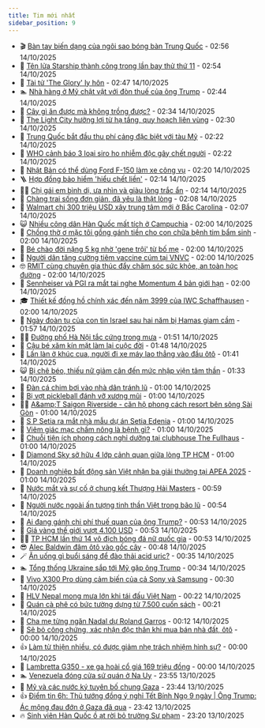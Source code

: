 ```yaml
---
title: Tim mới nhất
sidebar_position: 9
---
```


<!-- vnexpress-tin-moi-nhat:START -->
- 🎬 [Bàn tay biến dạng của ngôi sao bóng bàn Trung Quốc](https://vnexpress.net/ban-tay-bien-dang-cua-ngoi-sao-bong-ban-trung-quoc-4951033.html) - 02:56 14/10/2025
- 🐎 [Tên lửa Starship thành công trong lần bay thử thứ 11](https://vnexpress.net/ten-lua-starship-thanh-cong-trong-lan-bay-thu-thu-11-4951041.html) - 02:54 14/10/2025
- 🦍 [Tài tử &#39;The Glory&#39; ly hôn](https://vnexpress.net/tai-tu-the-glory-ly-hon-4951006.html) - 02:47 14/10/2025
- 🏊 [Nhà hàng ở Mỹ chật vật với đòn thuế của ông Trump](https://vnexpress.net/nha-hang-o-my-chat-vat-voi-don-thue-cua-ong-trump-4950995.html) - 02:44 14/10/2025
- 🎊 [Cây gì ăn được mà không trồng được?](https://vnexpress.net/cau-do-tieng-viet-do-chu-day-la-chu-gi-cay-gi-an-duoc-ma-khong-trong-duoc-4951025.html) - 02:34 14/10/2025
- 🎃 [The Light City hưởng lợi từ hạ tầng, quy hoạch liên vùng](https://vnexpress.net/the-light-city-huong-loi-tu-ha-tang-quy-hoach-lien-vung-4949979.html) - 02:30 14/10/2025
- 🧰 [Trung Quốc bắt đầu thu phí cảng đặc biệt với tàu Mỹ](https://vnexpress.net/trung-quoc-bat-dau-thu-phi-cang-dac-biet-voi-tau-my-4950969.html) - 02:22 14/10/2025
- 🔭 [WHO cảnh báo 3 loại siro ho nhiễm độc gây chết người](https://vnexpress.net/who-canh-bao-3-loai-siro-ho-nhiem-doc-gay-chet-nguoi-4950993.html) - 02:22 14/10/2025
- 🫶 [Nhật Bản có thể dùng Ford F-150 làm xe công vụ](https://vnexpress.net/nhat-ban-co-the-dung-ford-f-150-lam-xe-cong-vu-4950741.html) - 02:20 14/10/2025
- 🪜 [Hợp đồng bảo hiểm &#39;hiểu chết liền&#39;](https://vnexpress.net/bao-hiem-nhan-tho-bao-hiem-suc-khoe-bao-hiem-phi-nhan-tho-bao-hiem-trung-hop-dong-bao-hiem-hieu-chet-lien-4950997.html) - 02:14 14/10/2025
- 👨‍🏫 [Chị gái em bình dị, ưa nhìn và giàu lòng trắc ẩn](https://vnexpress.net/chi-gai-em-binh-di-ua-nhin-va-giau-long-trac-an-4950851.html) - 02:14 14/10/2025
- 🎊 [Chàng trai sống đơn giản, đã yêu là thật lòng](https://vnexpress.net/chang-trai-song-don-gian-da-yeu-la-that-long-4950848.html) - 02:08 14/10/2025
- 🎊 [Walmart chi 300 triệu USD xây trung tâm mới ở Bắc Carolina](https://vnexpress.net/walmart-chi-300-trieu-usd-xay-trung-tam-moi-o-bac-carolina-4947881.html) - 02:07 14/10/2025
- 😺 [Nhiều công dân Hàn Quốc mất tích ở Campuchia](https://vnexpress.net/nhieu-cong-dan-han-quoc-mat-tich-o-campuchia-4950981.html) - 02:00 14/10/2025
- 🐘 [Chồng thờ ơ mặc tôi gồng gánh tiền cho con chữa bệnh tim bẩm sinh](https://vnexpress.net/chong-vo-tam-chong-tho-o-mac-toi-chay-vay-khap-noi-giu-co-hoi-song-cho-con-4950916.html) - 02:00 14/10/2025
- 🌁 [Bé chào đời nặng 5 kg nhờ &#39;gene trội&#39; từ bố mẹ](https://vnexpress.net/be-chao-doi-nang-5-kg-nho-gene-troi-tu-bo-me-4950987.html) - 02:00 14/10/2025
- 🐲 [Người dân tăng cường tiêm vaccine cúm tại VNVC](https://vnexpress.net/nguoi-dan-tang-cuong-tiem-vaccine-cum-tai-vnvc-4950766.html) - 02:00 14/10/2025
- 🤓 [RMIT cùng chuyên gia thúc đẩy chăm sóc sức khỏe, an toàn học đường](https://vnexpress.net/rmit-cung-chuyen-gia-thuc-day-cham-soc-suc-khoe-an-toan-hoc-duong-4950577.html) - 02:00 14/10/2025
- 💪 [Sennheiser và PGI ra mắt tai nghe Momentum 4 bản giới hạn](https://vnexpress.net/sennheiser-va-pgi-ra-mat-tai-nghe-momentum-4-ban-gioi-han-4950524.html) - 02:00 14/10/2025
- 🎓 [Thiết kế đồng hồ chính xác đến năm 3999 của IWC Schaffhausen](https://vnexpress.net/thiet-ke-dong-ho-chinh-xac-den-nam-3999-cua-iwc-schaffhausen-4947910.html) - 02:00 14/10/2025
- 🫣 [Ngày đoàn tụ của con tin Israel sau hai năm bị Hamas giam cầm](https://vnexpress.net/ngay-doan-tu-cua-con-tin-israel-sau-hai-nam-bi-hamas-giam-cam-4950936.html) - 01:57 14/10/2025
- 🧑‍💻 [Đường phố Hà Nội tắc cứng trong mưa](https://vnexpress.net/duong-pho-ha-noi-tac-cung-trong-mua-4950994.html) - 01:51 14/10/2025
- 🐲 [Cậu bé xăm kín mặt làm lại cuộc đời](https://vnexpress.net/cau-be-xam-kin-mat-lam-lai-cuoc-doi-4950873.html) - 01:48 14/10/2025
- 🌝 [Lấn làn ở khúc cua, người đi xe máy lao thẳng vào đầu ôtô](https://vnexpress.net/lan-lan-o-khuc-cua-nguoi-di-xe-may-lao-thang-vao-dau-oto-4950795.html) - 01:41 14/10/2025
- 😺 [Bị chê béo, thiếu nữ giảm cân đến mức nhập viện tâm thần](https://vnexpress.net/bi-che-beo-thieu-nu-giam-can-den-muc-nhap-vien-tam-than-4950962.html) - 01:33 14/10/2025
- 🐎 [Đàn cá chim bơi vào nhà dân tránh lũ](https://vnexpress.net/thu-gian-video-hai-chuyen-la-dan-ca-chim-boi-vao-nha-cam-trai-sau-lu-4950665.html) - 01:00 14/10/2025
- 🎡 [Bị vợt pickleball đánh vỡ xương mũi](https://vnexpress.net/bi-vot-pickleball-danh-vo-xuong-mui-4950959.html) - 01:00 14/10/2025
- 👨‍🏫 [A&amp;amp;T Saigon Riverside - căn hộ phong cách resort bên sông Sài Gòn](https://vnexpress.net/a-t-saigon-riverside-can-ho-phong-cach-resort-ben-song-sai-gon-4950920.html) - 01:00 14/10/2025
- 🦆 [S P Setia ra mắt nhà mẫu dự án Setia Edenia](https://vnexpress.net/s-p-setia-ra-mat-nha-mau-du-an-setia-edenia-4950882.html) - 01:00 14/10/2025
- 🚦 [Viêm giác mạc chấm nông là bệnh gì?](https://vnexpress.net/viem-giac-mac-cham-nong-la-benh-gi-4950827.html) - 01:00 14/10/2025
- 💫 [Chuỗi tiện ích phong cách nghỉ dưỡng tại clubhouse The Fullhaus](https://vnexpress.net/chuoi-tien-ich-phong-cach-nghi-duong-tai-clubhouse-the-fullhaus-4950820.html) - 01:00 14/10/2025
- 🎉 [Diamond Sky sở hữu 4 lớp cảnh quan giữa lòng TP HCM](https://vnexpress.net/diamond-sky-so-huu-4-lop-canh-quan-giua-long-tp-hcm-4950499.html) - 01:00 14/10/2025
- 🌋 [Doanh nghiệp bất động sản Việt nhận ba giải thưởng tại APEA 2025](https://vnexpress.net/doanh-nghiep-bat-dong-san-viet-nhan-ba-giai-thuong-tai-apea-2025-4950146.html) - 01:00 14/10/2025
- 🤖 [Nước mắt và sự cố ở chung kết Thượng Hải Masters](https://vnexpress.net/nuoc-mat-va-su-co-o-chung-ket-thuong-hai-masters-4950901.html) - 00:59 14/10/2025
- 🦏 [Người nước ngoài ấn tượng tinh thần Việt trong bão lũ](https://vnexpress.net/nguoi-nuoc-ngoai-an-tuong-tinh-than-viet-trong-bao-lu-4950929.html) - 00:54 14/10/2025
- 🦩 [Ai đang gánh chi phí thuế quan của ông Trump?](https://vnexpress.net/ai-dang-ganh-chi-phi-thue-quan-cua-ong-trump-4950793.html) - 00:53 14/10/2025
- 👺 [Giá vàng thế giới vượt 4.100 USD](https://vnexpress.net/gia-vang-the-gioi-vuot-4-100-usd-4950966.html) - 00:53 14/10/2025
- 🧑‍🏫 [TP HCM lần thứ 14 vô địch bóng đá nữ quốc gia](https://vnexpress.net/tp-hcm-lan-thu-14-vo-dich-bong-da-nu-quoc-gia-4950947.html) - 00:53 14/10/2025
- 😎 [Alec Baldwin đâm ôtô vào gốc cây](https://vnexpress.net/alec-baldwin-dam-oto-vao-goc-cay-4950960.html) - 00:48 14/10/2025
- 🪄 [Ăn uống gì buổi sáng để đào thải acid uric?](https://vnexpress.net/an-uong-gi-buoi-sang-de-dao-thai-acid-uric-4950767.html) - 00:35 14/10/2025
- 🏊 [Tổng thống Ukraine sắp tới Mỹ gặp ông Trump](https://vnexpress.net/tong-thong-ukraine-sap-toi-my-gap-ong-trump-4950961.html) - 00:34 14/10/2025
- 💃 [Vivo X300 Pro dùng cảm biến của cả Sony và Samsung](https://vnexpress.net/vivo-x300-pro-dung-cam-bien-cua-ca-sony-va-samsung-4950939.html) - 00:30 14/10/2025
- 🦆 [HLV Nepal mong mưa lớn khi tái đấu Việt Nam](https://vnexpress.net/hlv-nepal-mong-mua-lon-khi-tai-dau-viet-nam-4950944.html) - 00:22 14/10/2025
- 🎊 [Quán cà phê có bức tường dựng từ 7.500 cuốn sách](https://vnexpress.net/quan-ca-phe-co-buc-tuong-dung-tu-7-500-cuon-sach-4950911.html) - 00:21 14/10/2025
- 👺 [Cha mẹ từng ngăn Nadal dự Roland Garros](https://vnexpress.net/cha-me-tung-ngan-nadal-du-roland-garros-4950957.html) - 00:12 14/10/2025
- 🎡 [Sẽ bỏ công chứng, xác nhận độc thân khi mua bán nhà đất, ôtô](https://vnexpress.net/se-bo-cong-chung-xac-nhan-doc-than-khi-mua-ban-nha-dat-oto-4950673.html) - 00:00 14/10/2025
- 👍 [Làm từ thiện nhiều, có được giảm nhẹ trách nhiệm hình sự?](https://vnexpress.net/lam-tu-thien-nhieu-co-duoc-giam-nhe-trach-nhiem-hinh-su-4949924.html) - 00:00 14/10/2025
- 🐎 [Lambretta G350 - xe ga hoài cổ giá 169 triệu đồng](https://vnexpress.net/lambretta-g350-xe-ga-hoai-co-gia-169-trieu-dong-4950760.html) - 00:00 14/10/2025
- 🏊 [Venezuela đóng cửa sứ quán ở Na Uy](https://vnexpress.net/venezuela-dong-cua-su-quan-o-na-uy-4950953.html) - 23:55 13/10/2025
- 🦩 [Mỹ và các nước ký tuyên bố chung Gaza](https://vnexpress.net/my-va-cac-nuoc-ky-tuyen-bo-chung-gaza-4950946.html) - 23:44 13/10/2025
- 👍 [Điểm tin 6h: Thủ tướng đồng ý nghỉ Tết Bính Ngọ 9 ngày |  Ông Trump: Ác mộng đau đớn ở Gaza đã qua](https://vnexpress.net/diem-tin-6h-thu-tuong-dong-y-nghi-tet-binh-ngo-9-ngay-ong-trump-ac-mong-dau-don-o-gaza-da-qua-4950945.html) - 23:42 13/10/2025
- 🔥 [Sinh viên Hàn Quốc ồ ạt rời bỏ trường Sư phạm](https://vnexpress.net/sinh-vien-han-quoc-o-at-roi-bo-truong-su-pham-4950796.html) - 23:20 13/10/2025<!-- vnexpress-tin-moi-nhat:END -->
